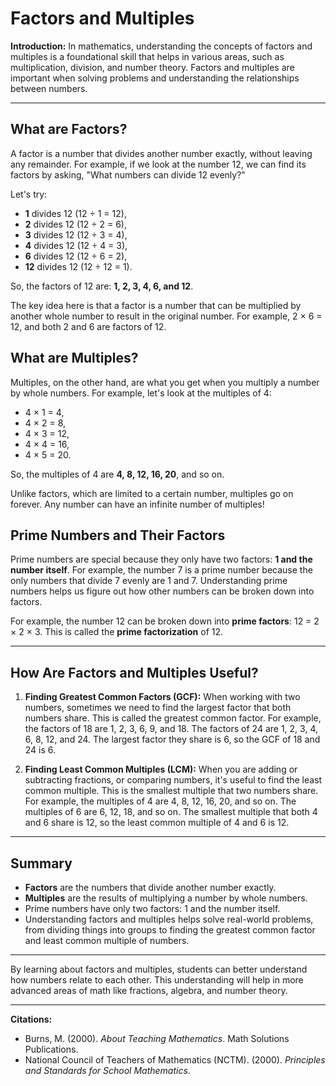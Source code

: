 # Factors and Multiples

**Introduction:**
In mathematics, understanding the concepts of factors and multiples is a foundational skill that helps in various areas, such as multiplication, division, and number theory. Factors and multiples are important when solving problems and understanding the relationships between numbers.

---

## **What are Factors?**

A factor is a number that divides another number exactly, without leaving any remainder. For example, if we look at the number 12, we can find its factors by asking, "What numbers can divide 12 evenly?"

Let's try:

- **1** divides 12 (12 ÷ 1 = 12),
- **2** divides 12 (12 ÷ 2 = 6),
- **3** divides 12 (12 ÷ 3 = 4),
- **4** divides 12 (12 ÷ 4 = 3),
- **6** divides 12 (12 ÷ 6 = 2),
- **12** divides 12 (12 ÷ 12 = 1).

So, the factors of 12 are: **1, 2, 3, 4, 6, and 12**.

The key idea here is that a factor is a number that can be multiplied by another whole number to result in the original number. For example, 2 × 6 = 12, and both 2 and 6 are factors of 12.

## **What are Multiples?**

Multiples, on the other hand, are what you get when you multiply a number by whole numbers. For example, let's look at the multiples of 4:

- 4 × 1 = 4,
- 4 × 2 = 8,
- 4 × 3 = 12,
- 4 × 4 = 16,
- 4 × 5 = 20.

So, the multiples of 4 are **4, 8, 12, 16, 20**, and so on.

Unlike factors, which are limited to a certain number, multiples go on forever. Any number can have an infinite number of multiples!

## **Prime Numbers and Their Factors**

Prime numbers are special because they only have two factors: **1 and the number itself**. For example, the number 7 is a prime number because the only numbers that divide 7 evenly are 1 and 7. Understanding prime numbers helps us figure out how other numbers can be broken down into factors.

For example, the number 12 can be broken down into **prime factors**: 12 = 2 × 2 × 3. This is called the **prime factorization** of 12.

---

## **How Are Factors and Multiples Useful?**

1. **Finding Greatest Common Factors (GCF):**
   When working with two numbers, sometimes we need to find the largest factor that both numbers share. This is called the greatest common factor. For example, the factors of 18 are 1, 2, 3, 6, 9, and 18. The factors of 24 are 1, 2, 3, 4, 6, 8, 12, and 24. The largest factor they share is 6, so the GCF of 18 and 24 is 6.

2. **Finding Least Common Multiples (LCM):**
   When you are adding or subtracting fractions, or comparing numbers, it's useful to find the least common multiple. This is the smallest multiple that two numbers share. For example, the multiples of 4 are 4, 8, 12, 16, 20, and so on. The multiples of 6 are 6, 12, 18, and so on. The smallest multiple that both 4 and 6 share is 12, so the least common multiple of 4 and 6 is 12.

---

## **Summary**

- **Factors** are the numbers that divide another number exactly.
- **Multiples** are the results of multiplying a number by whole numbers.
- Prime numbers have only two factors: 1 and the number itself.
- Understanding factors and multiples helps solve real-world problems, from dividing things into groups to finding the greatest common factor and least common multiple of numbers.

---

By learning about factors and multiples, students can better understand how numbers relate to each other. This understanding will help in more advanced areas of math like fractions, algebra, and number theory.

---

**Citations:**
- Burns, M. (2000). *About Teaching Mathematics*. Math Solutions Publications.
- National Council of Teachers of Mathematics (NCTM). (2000). *Principles and Standards for School Mathematics*.